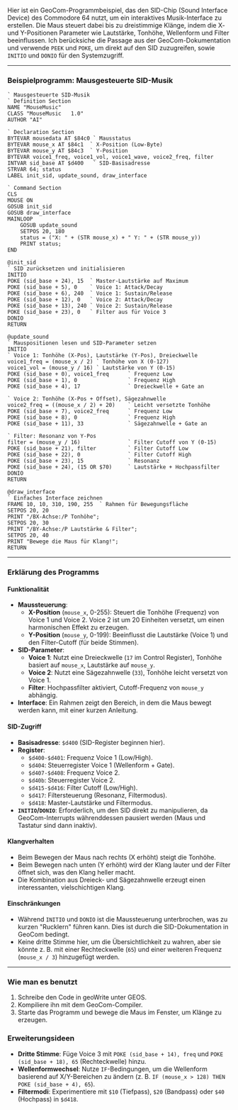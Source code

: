Hier ist ein GeoCom-Programmbeispiel, das den SID-Chip (Sound Interface Device) des Commodore 64 nutzt, um ein interaktives Musik-Interface zu erstellen. Die Maus steuert dabei bis zu dreistimmige Klänge, indem die X- und Y-Positionen Parameter wie Lautstärke, Tonhöhe, Wellenform und Filter beeinflussen. Ich berücksiche die Passage aus der GeoCom-Dokumentation und verwende `PEEK` und `POKE`, um direkt auf den SID zuzugreifen, sowie `INITIO` und `DONIO` für den Systemzugriff.

---

### Beispielprogramm: Mausgesteuerte SID-Musik

```geoCom
` Mausgesteuerte SID-Musik
` Definition Section
NAME "MouseMusic"
CLASS "MouseMusic   1.0"
AUTHOR "AI"

` Declaration Section
BYTEVAR mousedata AT $84c0 ` Mausstatus
BYTEVAR mouse_x AT $84c1  ` X-Position (Low-Byte)
BYTEVAR mouse_y AT $84c3  ` Y-Position
BYTEVAR voice1_freq, voice1_vol, voice1_wave, voice2_freq, filter
INTVAR sid_base AT $d400   ` SID-Basisadresse
STRVAR 64; status
LABEL init_sid, update_sound, draw_interface

` Command Section
CLS
MOUSE ON
GOSUB init_sid
GOSUB draw_interface
MAINLOOP
    GOSUB update_sound
    SETPOS 20, 180
    status = ("X: " + (STR mouse_x) + " Y: " + (STR mouse_y))
    PRINT status;
END

@init_sid
` SID zurücksetzen und initialisieren
INITIO
POKE (sid_base + 24), 15  ` Master-Lautstärke auf Maximum
POKE (sid_base + 5), 0    ` Voice 1: Attack/Decay
POKE (sid_base + 6), 240  ` Voice 1: Sustain/Release
POKE (sid_base + 12), 0   ` Voice 2: Attack/Decay
POKE (sid_base + 13), 240 ` Voice 2: Sustain/Release
POKE (sid_base + 23), 0   ` Filter aus für Voice 3
DONIO
RETURN

@update_sound
` Mauspositionen lesen und SID-Parameter setzen
INITIO
` Voice 1: Tonhöhe (X-Pos), Lautstärke (Y-Pos), Dreieckwelle
voice1_freq = (mouse_x / 2) ` Tonhöhe von X (0-127)
voice1_vol = (mouse_y / 16) ` Lautstärke von Y (0-15)
POKE (sid_base + 0), voice1_freq      ` Frequenz Low
POKE (sid_base + 1), 0                ` Frequenz High
POKE (sid_base + 4), 17               ` Dreieckwelle + Gate an

` Voice 2: Tonhöhe (X-Pos + Offset), Sägezahnwelle
voice2_freq = ((mouse_x / 2) + 20)    ` Leicht versetzte Tonhöhe
POKE (sid_base + 7), voice2_freq      ` Frequenz Low
POKE (sid_base + 8), 0                ` Frequenz High
POKE (sid_base + 11), 33              ` Sägezahnwelle + Gate an

` Filter: Resonanz von Y-Pos
filter = (mouse_y / 16)               ` Filter Cutoff von Y (0-15)
POKE (sid_base + 21), filter          ` Filter Cutoff Low
POKE (sid_base + 22), 0               ` Filter Cutoff High
POKE (sid_base + 23), 15              ` Resonanz
POKE (sid_base + 24), (15 OR $70)     ` Lautstärke + Hochpassfilter
DONIO
RETURN

@draw_interface
` Einfaches Interface zeichnen
FRAME 10, 10, 310, 190, 255  ` Rahmen für Bewegungsfläche
SETPOS 20, 20
PRINT "/BX-Achse:/P Tonhöhe";
SETPOS 20, 30
PRINT "/BY-Achse:/P Lautstärke & Filter";
SETPOS 20, 40
PRINT "Bewege die Maus für Klang!";
RETURN
```

---

### Erklärung des Programms

#### Funktionalität
- **Maussteuerung**: 
  - **X-Position** (`mouse_x`, 0-255): Steuert die Tonhöhe (Frequenz) von Voice 1 und Voice 2. Voice 2 ist um 20 Einheiten versetzt, um einen harmonischen Effekt zu erzeugen.
  - **Y-Position** (`mouse_y`, 0-199): Beeinflusst die Lautstärke (Voice 1) und den Filter-Cutoff (für beide Stimmen).
- **SID-Parameter**:
  - **Voice 1**: Nutzt eine Dreieckwelle (`17` im Control Register), Tonhöhe basiert auf `mouse_x`, Lautstärke auf `mouse_y`.
  - **Voice 2**: Nutzt eine Sägezahnwelle (`33`), Tonhöhe leicht versetzt von Voice 1.
  - **Filter**: Hochpassfilter aktiviert, Cutoff-Frequenz von `mouse_y` abhängig.
- **Interface**: Ein Rahmen zeigt den Bereich, in dem die Maus bewegt werden kann, mit einer kurzen Anleitung.

#### SID-Zugriff
- **Basisadresse**: `$d400` (SID-Register beginnen hier).
- **Register**:
  - `$d400-$d401`: Frequenz Voice 1 (Low/High).
  - `$d404`: Steuerregister Voice 1 (Wellenform + Gate).
  - `$d407-$d408`: Frequenz Voice 2.
  - `$d40b`: Steuerregister Voice 2.
  - `$d415-$d416`: Filter Cutoff (Low/High).
  - `$d417`: Filtersteuerung (Resonanz, Filtermodus).
  - `$d418`: Master-Lautstärke und Filtermodus.
- **`INITIO`/`DONIO`**: Erforderlich, um den SID direkt zu manipulieren, da GeoCom-Interrupts währenddessen pausiert werden (Maus und Tastatur sind dann inaktiv).

#### Klangverhalten
- Beim Bewegen der Maus nach rechts (X erhöht) steigt die Tonhöhe.
- Beim Bewegen nach unten (Y erhöht) wird der Klang lauter und der Filter öffnet sich, was den Klang heller macht.
- Die Kombination aus Dreieck- und Sägezahnwelle erzeugt einen interessanten, vielschichtigen Klang.

#### Einschränkungen
- Während `INITIO` und `DONIO` ist die Maussteuerung unterbrochen, was zu kurzen "Rucklern" führen kann. Dies ist durch die SID-Dokumentation in GeoCom bedingt.
- Keine dritte Stimme hier, um die Übersichtlichkeit zu wahren, aber sie könnte z. B. mit einer Rechteckwelle (`65`) und einer weiteren Frequenz (`mouse_x / 3`) hinzugefügt werden.

---

### Wie man es benutzt
1. Schreibe den Code in geoWrite unter GEOS.
2. Kompiliere ihn mit dem GeoCom-Compiler.
3. Starte das Programm und bewege die Maus im Fenster, um Klänge zu erzeugen.

### Erweiterungsideen
- **Dritte Stimme**: Füge Voice 3 mit `POKE (sid_base + 14), freq` und `POKE (sid_base + 18), 65` (Rechteckwelle) hinzu.
- **Wellenformwechsel**: Nutze `IF`-Bedingungen, um die Wellenform basierend auf X/Y-Bereichen zu ändern (z. B. `IF (mouse_x > 128) THEN POKE (sid_base + 4), 65`).
- **Filtermodi**: Experimentiere mit `$10` (Tiefpass), `$20` (Bandpass) oder `$40` (Hochpass) in `$d418`.
